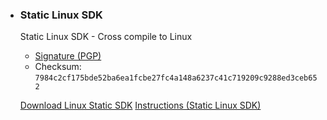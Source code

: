 <ul class="install-instruction">
    <li class="resource featured">
    <h3>Static Linux SDK </h3>
    <p class="description">
      Static Linux SDK - Cross compile to Linux
      <ul>
        <li><a href="https://download.swift.org/swift-6.0-release/static-sdk/swift-6.0-RELEASE/swift-6.0-RELEASE_static-linux-0.0.1.artifactbundle.tar.gz.sig">Signature (PGP)</a>
        </li>
        <li>
          Checksum: <code>7984c2cf175bde52ba6ea1fcbe27fc4a148a6237c41c719209c9288ed3ceb652</code></li>
      </ul>
    </p>
    <a href="https://download.swift.org/swift-6.0-release/static-sdk/swift-6.0-RELEASE/swift-6.0-RELEASE_static-linux-0.0.1.artifactbundle.tar.gz" class="cta-secondary">Download Linux Static SDK</a>
    <a href="/documentation/articles/static-linux-getting-started.html" class="cta-secondary">Instructions (Static Linux SDK)</a>
  </li>
</ul>